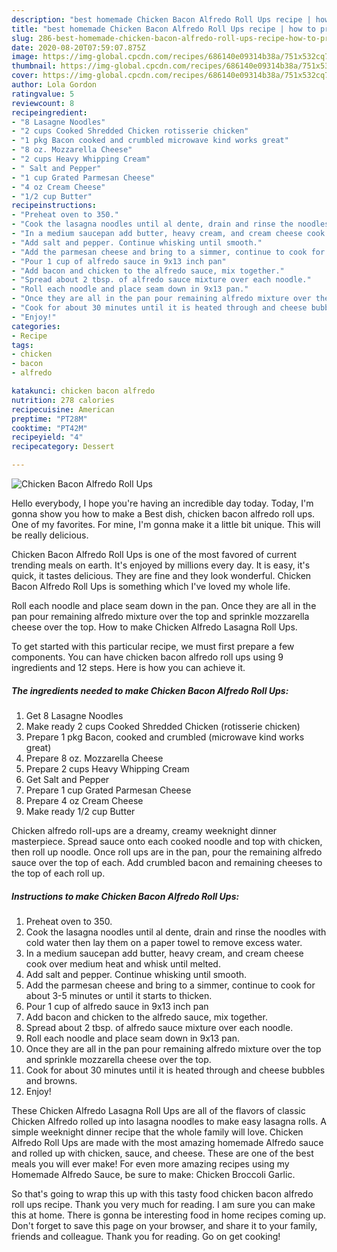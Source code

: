 ```yaml
---
description: "best homemade Chicken Bacon Alfredo Roll Ups recipe | how to prepare Chicken Bacon Alfredo Roll Ups"
title: "best homemade Chicken Bacon Alfredo Roll Ups recipe | how to prepare Chicken Bacon Alfredo Roll Ups"
slug: 286-best-homemade-chicken-bacon-alfredo-roll-ups-recipe-how-to-prepare-chicken-bacon-alfredo-roll-ups
date: 2020-08-20T07:59:07.875Z
image: https://img-global.cpcdn.com/recipes/686140e09314b38a/751x532cq70/chicken-bacon-alfredo-roll-ups-recipe-main-photo.jpg
thumbnail: https://img-global.cpcdn.com/recipes/686140e09314b38a/751x532cq70/chicken-bacon-alfredo-roll-ups-recipe-main-photo.jpg
cover: https://img-global.cpcdn.com/recipes/686140e09314b38a/751x532cq70/chicken-bacon-alfredo-roll-ups-recipe-main-photo.jpg
author: Lola Gordon
ratingvalue: 5
reviewcount: 8
recipeingredient:
- "8 Lasagne Noodles"
- "2 cups Cooked Shredded Chicken rotisserie chicken"
- "1 pkg Bacon cooked and crumbled microwave kind works great"
- "8 oz. Mozzarella Cheese"
- "2 cups Heavy Whipping Cream"
- " Salt and Pepper"
- "1 cup Grated Parmesan Cheese"
- "4 oz Cream Cheese"
- "1/2 cup Butter"
recipeinstructions:
- "Preheat oven to 350."
- "Cook the lasagna noodles until al dente, drain and rinse the noodles with cold water then lay them on a paper towel to remove excess water."
- "In a medium saucepan add butter, heavy cream, and cream cheese cook over medium heat and whisk until melted."
- "Add salt and pepper. Continue whisking until smooth."
- "Add the parmesan cheese and bring to a simmer, continue to cook for about 3-5 minutes or until it starts to thicken."
- "Pour 1 cup of alfredo sauce in 9x13 inch pan"
- "Add bacon and chicken to the alfredo sauce, mix together."
- "Spread about 2 tbsp. of alfredo sauce mixture over each noodle."
- "Roll each noodle and place seam down in 9x13 pan."
- "Once they are all in the pan pour remaining alfredo mixture over the top and sprinkle mozzarella cheese over the top."
- "Cook for about 30 minutes until it is heated through and cheese bubbles and browns."
- "Enjoy!"
categories:
- Recipe
tags:
- chicken
- bacon
- alfredo

katakunci: chicken bacon alfredo 
nutrition: 278 calories
recipecuisine: American
preptime: "PT28M"
cooktime: "PT42M"
recipeyield: "4"
recipecategory: Dessert

---
```



![Chicken Bacon Alfredo Roll Ups](https://img-global.cpcdn.com/recipes/686140e09314b38a/751x532cq70/chicken-bacon-alfredo-roll-ups-recipe-main-photo.jpg)

Hello everybody, I hope you're having an incredible day today. Today, I'm gonna show you how to make a Best dish, chicken bacon alfredo roll ups. One of my favorites. For mine, I'm gonna make it a little bit unique. This will be really delicious.

Chicken Bacon Alfredo Roll Ups is one of the most favored of current trending meals on earth. It's enjoyed by millions every day. It is easy, it's quick, it tastes delicious. They are fine and they look wonderful. Chicken Bacon Alfredo Roll Ups is something which I've loved my whole life.

Roll each noodle and place seam down in the pan. Once they are all in the pan pour remaining alfredo mixture over the top and sprinkle mozzarella cheese over the top. How to make Chicken Alfredo Lasagna Roll Ups.


To get started with this particular recipe, we must first prepare a few components. You can have chicken bacon alfredo roll ups using 9 ingredients and 12 steps. Here is how you can achieve it.

<!--inarticleads1-->

##### The ingredients needed to make Chicken Bacon Alfredo Roll Ups:

1. Get 8 Lasagne Noodles
1. Make ready 2 cups Cooked Shredded Chicken (rotisserie chicken)
1. Prepare 1 pkg Bacon, cooked and crumbled (microwave kind works great)
1. Prepare 8 oz. Mozzarella Cheese
1. Prepare 2 cups Heavy Whipping Cream
1. Get  Salt and Pepper
1. Prepare 1 cup Grated Parmesan Cheese
1. Prepare 4 oz Cream Cheese
1. Make ready 1/2 cup Butter


Chicken alfredo roll-ups are a dreamy, creamy weeknight dinner masterpiece. Spread sauce onto each cooked noodle and top with chicken, then roll up noodle. Once roll ups are in the pan, pour the remaining alfredo sauce over the top of each. Add crumbled bacon and remaining cheeses to the top of each roll up. 

<!--inarticleads2-->

##### Instructions to make Chicken Bacon Alfredo Roll Ups:

1. Preheat oven to 350.
1. Cook the lasagna noodles until al dente, drain and rinse the noodles with cold water then lay them on a paper towel to remove excess water.
1. In a medium saucepan add butter, heavy cream, and cream cheese cook over medium heat and whisk until melted.
1. Add salt and pepper. Continue whisking until smooth.
1. Add the parmesan cheese and bring to a simmer, continue to cook for about 3-5 minutes or until it starts to thicken.
1. Pour 1 cup of alfredo sauce in 9x13 inch pan
1. Add bacon and chicken to the alfredo sauce, mix together.
1. Spread about 2 tbsp. of alfredo sauce mixture over each noodle.
1. Roll each noodle and place seam down in 9x13 pan.
1. Once they are all in the pan pour remaining alfredo mixture over the top and sprinkle mozzarella cheese over the top.
1. Cook for about 30 minutes until it is heated through and cheese bubbles and browns.
1. Enjoy!


These Chicken Alfredo Lasagna Roll Ups are all of the flavors of classic Chicken Alfredo rolled up into lasagna noodles to make easy lasagna rolls. A simple weeknight dinner recipe that the whole family will love. Chicken Alfredo Roll Ups are made with the most amazing homemade Alfredo sauce and rolled up with chicken, sauce, and cheese. These are one of the best meals you will ever make! For even more amazing recipes using my Homemade Alfredo Sauce, be sure to make: Chicken Broccoli Garlic. 

So that's going to wrap this up with this tasty food chicken bacon alfredo roll ups recipe. Thank you very much for reading. I am sure you can make this at home. There is gonna be interesting food in home recipes coming up. Don't forget to save this page on your browser, and share it to your family, friends and colleague. Thank you for reading. Go on get cooking!
